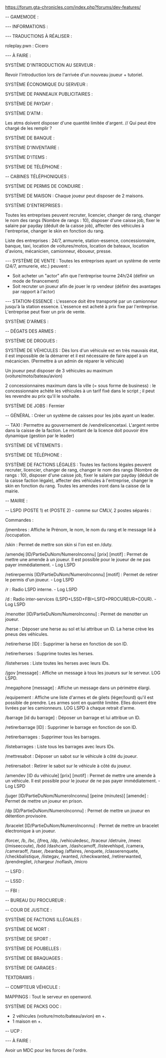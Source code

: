 
https://forum.gta-chronicles.com/index.php?forums/dev-features/

-- GAMEMODE :

--- INFORMATIONS :

--- TRADUCTIONS À RÉALISER :

roleplay.pwn : Cicero

--- À FAIRE : 

SYSTÈME D'INTRODUCTION AU SERVEUR :

Revoir l'introduction lors de l'arrivée d'un nouveau joueur + tutoriel.

SYSTÈME ÉCONOMIQUE DU SERVEUR :

SYSTÈME DE PANNEAUX PUBLICITAIRES :

SYSTÈME DE PAYDAY :

SYSTÈME D'ATM :

Les atms doivent disposer d'une quantité limitée d'argent. // Qui peut être chargé de les remplir ?

SYSTÈME DE BANQUE :

SYSTÈME D'INVENTAIRE :

SYSTÈME D'ITEMS :

SYSTÈME DE TÉLÉPHONE :

-- CABINES TÉLÉPHONIQUES :

SYSTÈME DE PERMIS DE CONDUIRE :

SYSTÈME DE MAISON :
Chaque joueur peut disposer de 2 maisons.

SYSTÈME D'ENTREPRISES :

Toutes les entreprises peuvent recruter, licencier, changer de rang, changer le nom des rangs (Nombre de rangs : 10), disposer d'une caisse job, fixer le salaire par payday (déduit de la caisse job), affecter des véhicules à l'entreprise, changer le skin en fonction du rang.

Liste des entreprises : 24/7, armurerie, station-essence, concessionnaire, banque, taxi, location de voitures/motos, location de bateaux, location d'avions, mécanicien, camionneur, éboueur, presse.

--- SYSTÈME DE VENTE :
Toutes les entreprises ayant un système de vente (24/7, armurerie, etc.) peuvent :
- Soit acheter un "actor" afin que l'entreprise tourne 24h/24 (définir un mode de financement)
- Soit recruter un joueur afin de jouer le rp vendeur (définir des avantages par rapport à l'actor)

--- STATION-ESSENCE :
L'essence doit être transporté par un camionneur jusqu'à la station essence.
L'essence est acheté à prix fixe par l'entreprise.
L'entreprise peut fixer un prix de vente.

SYSTÈME D'ARMES :

-- DÉGATS DES ARMES :

SYSTÈME DE DROGUES :

SYSTÈME DE VÉHICULES :
Dès lors d'un véhicule est en très mauvais état, il est impossible de la démarrer et il est nécessaire de faire appel à un mécanicien. (Permettre à un admin de réparer le véhicule)

Un joueur peut disposer de 3 véhicules au maximum (voiture/moto/bateau/avion)

2 concessionnaires maximum dans la ville (= sous forme de business) : le concessionnaire achète les véhicules à un tarif fixé dans le script ; il peut les revendre au prix qu'il le souhaite.

SYSTÈME DE JOBS :
Fermier

-- GÉNÉRAL : Créer un système de caisses pour les jobs ayant un leader.

-- TAXI : Permettre au gouvernement de /vendrelicencetaxi. L'argent rentre dans la caisse de la faction. Le montant de la licence doit pouvoir être dynamique (gestion par le leader)

SYSTÈME DE VÊTEMENTS :

SYSTÈME DE TÉLÉPHONE :

SYSTÈME DE FACTIONS LÉGALES :
Toutes les factions légales peuvent recruter, licencier, changer de rang, changer le nom des rangs (Nombre de rangs : 10), disposer d'une caisse job, fixer le salaire par payday (déduit de la caisse faction légale), affecter des véhicules à l'entreprise, changer le skin en fonction du rang. Toutes les amendes iront dans la caisse de la mairie.

-- MAIRIE :

-- LSPD (POSTE 1) et (POSTE 2) - comme sur CMLV, 2 postes séparés : 

Commandes : 

/jmembres : Affiche le Prénom, le nom, le nom du rang et le message lié à /occupation.

/skin : Permet de mettre son skin si l'on est en /duty.

/amendej [ID/PartieDuNom/NumeroInconnu] [prix] [motif] : Permet de mettre une amende à un joueur. Il est possible pour 
le joueur de ne pas payer immédiatement. - Log LSPD

/retirerpermis [ID/PartieDuNom/NumeroInconnu] [motif] : Permet de retirer le permis d'un joueur. - Log LSPD

/r : Radio LSPD interne. - Log LSPD

/d : Radio inter-services (LSPD+LSSD+FBI+LSFD+PROCUREUR+COUR). - Log LSPD

/menotter [ID/PartieDuNom/NumeroInconnu] : Permet de menotter un joueur.

/herse : Déposer une herse au sol et lui attribue un ID. La herse crève les pneus des véhicules.

/retirerherse [ID] : Supprimer la herse en fonction de son ID.

/retirerherses : Supprime toutes les herses.

/listeherses : Liste toutes les herses avec leurs IDs.

/jgov [message] : Affiche un message à tous les joueurs sur le serveur. LOG LSPD.

/megaphone [message] : Affiche un message dans un périmètre élargi.

/equipement : Affiche une liste d'armes et de gilets (léger/lourd) qu'il est possible de prendre. Les armes sont en quantité limitée. Elles doivent être livrées par les camionneurs. LOG LSPD à chaque retrait d'arme.

/barrage [id du barrage] : Déposer un barrage et lui attribue un ID.

/retirerbarrage [ID] : Supprimer le barrage en fonction de son ID.

/retirerbarrages : Supprimer tous les barrages.

/listebarrages : Liste tous les barrages avec leurs IDs.

/mettresabot : Déposer un sabot sur le véhicule à côté du joueur.

/retirersabot : Retirer le sabot sur le véhicule à côté du joueur.

/amendev [ID du véhicule] [prix] [motif] : Permet de mettre une amende à un véhicule. Il est possible pour 
le joueur de ne pas payer immédiatement. - Log LSPD

/juger [ID/PartieDuNom/NumeroInconnu] [peine (minutes)] [amende] : Permet de mettre un joueur en prison.

/dp [ID/PartieDuNom/NumeroInconnu] : Permet de mettre un joueur en détention provisoire.

/bracelet [ID/PartieDuNom/NumeroInconnu] : Permet de mettre un bracelet électronique à un joueur.




/forcer, /b, /bc, /jfreq, /dp, /vehiculedesc, /traceur
/detruire, /meec (/miseecoute), /bdd
/dashcam, /dashcamoff, /listevehlspd, /camera, /cameraoff, /taser, /beanbag
/affaires, /enquete, /classerenquete, /checkbalistique,
/listegav, /wanted, /checkwanted, /retirerwanted, /prendregilet, /chargeur
 /noflash, /micro

 -- LSFD :

 -- LSSD :

 -- FBI :

 -- BUREAU DU PROCUREUR :

 -- COUR DE JUSTICE :

SYSTÈME DE FACTIONS ILLÉGALES :

SYSTÈME DE MORT :

SYSTÈME DE SPORT :

SYSTÈME DE POUBELLES :

SYSTÈME DE BRAQUAGES :

SYSTÈME DE GARAGES :

TEXTDRAWS :

-- COMPTEUR VÉHICULE :

MAPPINGS : Tout le serveur en openword.

SYSTÈME DE PACKS OOC :
+ 2 véhicules (voiture/moto/bateau/avion) en +.
+ 1 maison en +.

-- UCP :

--- À FAIRE :

Avoir un MDC pour les forces de l'ordre.
